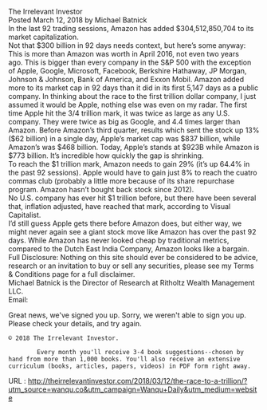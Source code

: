   The Irrelevant Investor  
    Posted March 12, 2018 by Michael Batnick  
    In the last 92 trading sessions, Amazon has added $304,512,850,704 to its market capitalization.  
    Not that $300 billion in 92 days needs context, but here’s some anyway: This is more than Amazon was worth in April 2016, not even two years ago. This is bigger than every company in the S&P 500 with the exception of Apple, Google, Microsoft, Facebook, Berkshire Hathaway, JP Morgan, Johnson & Johnson, Bank of America, and Exxon Mobil. Amazon added more to its market cap in 92 days than it did in its first 5,147 days as a public company.  
    In thinking about the race to the first trillion dollar company, I just assumed it would be Apple, nothing else was even on my radar. The first time Apple hit the 3/4 trillion mark, it was twice as large as any U.S. company. They were twice as big as Google, and 4.4 times larger than Amazon.  
    Before Amazon’s third quarter, results which sent the stock up 13% ($62 billion) in a single day, Apple’s market cap was $837 billion, while Amazon’s was $468 billion. Today, Apple’s stands at $923B while Amazon is $773 billion. It’s incredible how quickly the gap is shrinking.  
    To reach the $1 trillion mark, Amazon needs to gain 29% (it’s up 64.4% in the past 92 sessions). Apple would have to gain just 8% to reach the cuatro commas club (probably a little more because of its share repurchase program. Amazon hasn’t bought back stock since 2012).  
    No U.S. company has ever hit $1 trillion before, but there have been several that, inflation adjusted, have reached that mark, according to Visual Capitalist.  
    I’d still guess Apple gets there before Amazon does, but either way, we might never again see a giant stock move like Amazon has over the past 92 days. While Amazon has never looked cheap by traditional metrics, compared to the Dutch East India Company, Amazon looks like a bargain.  
    Full Disclosure: Nothing on this site should ever be considered to be advice, research or an invitation to buy or sell any securities, please see my Terms & Conditions page for a full disclaimer.  
    Michael Batnick is the Director of Research at Ritholtz Wealth Management LLC.  
    Email:
  
    
Great news, we've signed you up.
Sorry, we weren't able to sign you up. Please check your details, and try again.


  
    © 2018 The Irrelevant Investor.  
    
			Every month you'll receive 3-4 book suggestions--chosen by hand from more than 1,000 books. You'll also receive an extensive curriculum (books, articles, papers, videos) in PDF form right away.
		  
    
  URL : http://theirrelevantinvestor.com/2018/03/12/the-race-to-a-trillion/?utm_source=wanqu.co&utm_campaign=Wanqu+Daily&utm_medium=website
